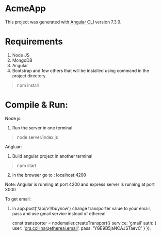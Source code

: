 # AcmeApp

This project was generated with [Angular CLI](https://github.com/angular/angular-cli) version 7.3.9.

# Requirements
1. Node JS
2. MongoDB
3. Angular
4. Bootstrap
and few others that will be installed using command in the project directory
> npm install

# Compile & Run:
Node js:
1. Run the server in one terminal
> node server/index.js

Angluar:
1. Build angular project in another terminal
> npm start
2. In the browser go to : localhost:4200

Note: Angular is running at port 4200 and express server is running at port 3000


To get email:
1. In app.post('/api/v1/buynow') change transporter value to your email, pass and use gmail service instead of ethereal:

    const transporter = nodemailer.createTransport({
            service: 'gmail'
            auth: {
                user: 'ora.collins@ethereal.email',
                pass: 'YGE9B5jaNCAJSTaevC'
            }
        });
